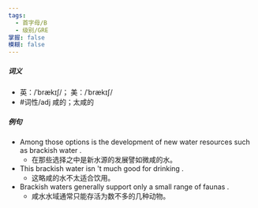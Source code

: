 ```yaml
---
tags:
  - 首字母/B
  - 级别/GRE
掌握: false
模糊: false
---
```

##### 词义
- 英：/ˈbrækɪʃ/； 美：/ˈbrækɪʃ/
- #词性/adj  咸的；太咸的
##### 例句
- Among those options is the development of new water resources such as brackish water .
	- 在那些选择之中是新水源的发展譬如微咸的水。
- This brackish water isn 't much good for drinking .
	- 这略咸的水不太适合饮用。
- Brackish waters generally support only a small range of faunas .
	- 咸水水域通常只能存活为数不多的几种动物。
